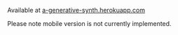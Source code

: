Available at [a-generative-synth.herokuapp.com](a-generative-synth.herokuapp.com)

Please note mobile version is not currently implemented.
